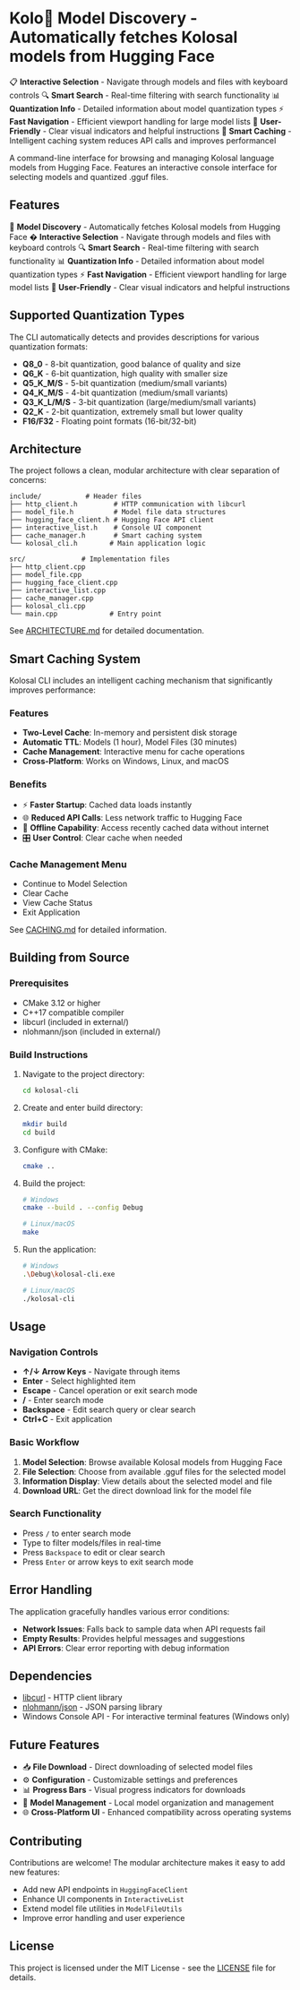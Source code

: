 # Kolo🤖 **Model Discovery** - Automatically fetches Kolosal models from Hugging Face
📋 **Interactive Selection** - Navigate through models and files with keyboard controls
🔍 **Smart Search** - Real-time filtering with search functionality
📊 **Quantization Info** - Detailed information about model quantization types
⚡ **Fast Navigation** - Efficient viewport handling for large model lists
🎯 **User-Friendly** - Clear visual indicators and helpful instructions
💾 **Smart Caching** - Intelligent caching system reduces API calls and improves performanceI

A command-line interface for browsing and managing Kolosal language models from Hugging Face. Features an interactive console interface for selecting models and quantized .gguf files.

## Features

🤖 **Model Discovery** - Automatically fetches Kolosal models from Hugging Face
� **Interactive Selection** - Navigate through models and files with keyboard controls
🔍 **Smart Search** - Real-time filtering with search functionality
📊 **Quantization Info** - Detailed information about model quantization types
⚡ **Fast Navigation** - Efficient viewport handling for large model lists
🎯 **User-Friendly** - Clear visual indicators and helpful instructions

## Supported Quantization Types

The CLI automatically detects and provides descriptions for various quantization formats:

- **Q8_0** - 8-bit quantization, good balance of quality and size
- **Q6_K** - 6-bit quantization, high quality with smaller size  
- **Q5_K_M/S** - 5-bit quantization (medium/small variants)
- **Q4_K_M/S** - 4-bit quantization (medium/small variants)
- **Q3_K_L/M/S** - 3-bit quantization (large/medium/small variants)
- **Q2_K** - 2-bit quantization, extremely small but lower quality
- **F16/F32** - Floating point formats (16-bit/32-bit)

## Architecture

The project follows a clean, modular architecture with clear separation of concerns:

```
include/           # Header files
├── http_client.h         # HTTP communication with libcurl
├── model_file.h          # Model file data structures
├── hugging_face_client.h # Hugging Face API client
├── interactive_list.h    # Console UI component
├── cache_manager.h       # Smart caching system
└── kolosal_cli.h        # Main application logic

src/              # Implementation files
├── http_client.cpp
├── model_file.cpp
├── hugging_face_client.cpp
├── interactive_list.cpp
├── cache_manager.cpp
├── kolosal_cli.cpp
└── main.cpp             # Entry point
```

See [ARCHITECTURE.md](docs/ARCHITECTURE.md) for detailed documentation.

## Smart Caching System

Kolosal CLI includes an intelligent caching mechanism that significantly improves performance:

### Features
- **Two-Level Cache**: In-memory and persistent disk storage
- **Automatic TTL**: Models (1 hour), Model Files (30 minutes)
- **Cache Management**: Interactive menu for cache operations
- **Cross-Platform**: Works on Windows, Linux, and macOS

### Benefits
- ⚡ **Faster Startup**: Cached data loads instantly
- 🌐 **Reduced API Calls**: Less network traffic to Hugging Face
- 💾 **Offline Capability**: Access recently cached data without internet
- 🎛️ **User Control**: Clear cache when needed

### Cache Management Menu
- Continue to Model Selection
- Clear Cache
- View Cache Status
- Exit Application

See [CACHING.md](docs/CACHING.md) for detailed information.

## Building from Source

### Prerequisites

- CMake 3.12 or higher
- C++17 compatible compiler
- libcurl (included in external/)
- nlohmann/json (included in external/)

### Build Instructions

1. Navigate to the project directory:
   ```bash
   cd kolosal-cli
   ```

2. Create and enter build directory:
   ```bash
   mkdir build
   cd build
   ```

3. Configure with CMake:
   ```bash
   cmake ..
   ```

4. Build the project:
   ```bash
   # Windows
   cmake --build . --config Debug
   
   # Linux/macOS
   make
   ```

5. Run the application:
   ```bash
   # Windows
   .\Debug\kolosal-cli.exe
   
   # Linux/macOS
   ./kolosal-cli
   ```

## Usage

### Navigation Controls

- **↑/↓ Arrow Keys** - Navigate through items
- **Enter** - Select highlighted item  
- **Escape** - Cancel operation or exit search mode
- **/** - Enter search mode
- **Backspace** - Edit search query or clear search
- **Ctrl+C** - Exit application

### Basic Workflow

1. **Model Selection**: Browse available Kolosal models from Hugging Face
2. **File Selection**: Choose from available .gguf files for the selected model
3. **Information Display**: View details about the selected model and file
4. **Download URL**: Get the direct download link for the model file

### Search Functionality

- Press `/` to enter search mode
- Type to filter models/files in real-time
- Press `Backspace` to edit or clear search
- Press `Enter` or arrow keys to exit search mode

## Error Handling

The application gracefully handles various error conditions:

- **Network Issues**: Falls back to sample data when API requests fail
- **Empty Results**: Provides helpful messages and suggestions
- **API Errors**: Clear error reporting with debug information

## Dependencies

- [libcurl](https://curl.se/libcurl/) - HTTP client library
- [nlohmann/json](https://github.com/nlohmann/json) - JSON parsing library
- Windows Console API - For interactive terminal features (Windows only)

## Future Features

- 📥 **File Download** - Direct downloading of selected model files
- ⚙️ **Configuration** - Customizable settings and preferences
- 📊 **Progress Bars** - Visual progress indicators for downloads
- 🔧 **Model Management** - Local model organization and management
- 🌐 **Cross-Platform UI** - Enhanced compatibility across operating systems

## Contributing

Contributions are welcome! The modular architecture makes it easy to add new features:

- Add new API endpoints in `HuggingFaceClient`
- Enhance UI components in `InteractiveList`
- Extend model file utilities in `ModelFileUtils`
- Improve error handling and user experience

## License

This project is licensed under the MIT License - see the [LICENSE](LICENSE) file for details.